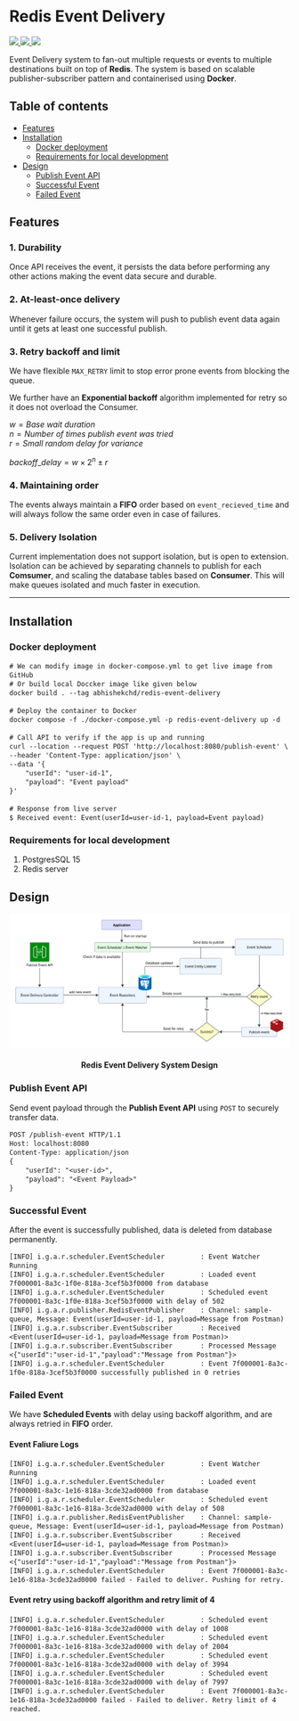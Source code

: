 # Redis Event Delivery

<p>
<a href="https://github.com/AbhishekChd/redis-event-delivery/blob/main/LICENSE">
  <img src="https://img.shields.io/github/license/AbhishekChd/redis-event-delivery">
</a>
<a href="https://github.com/AbhishekChd/redis-event-delivery/pkgs/container/redis-event-delivery">
  <img src="https://ghcr-badge.egpl.dev/abhishekchd/redis-event-delivery/tags?ignore=sha256*&label=image%20tag">
</a>
<img src="https://ghcr-badge.egpl.dev/abhishekchd/redis-event-delivery/size?tag=main">
</p>

Event Delivery system to fan-out multiple requests or events to multiple destinations built on top of **Redis**. The system is based on scalable publisher-subscriber pattern and containerised using **Docker**.

## Table of contents
- [Features](#features)
- [Installation](#installation)
    - [Docker deployment](#docker-deployment)
    - [Requirements for local development](#requirements-for-local-development)
- [Design](#design)
    - [Publish Event API](#publish-event-api)
    - [Successful Event](#successful-event)
    - [Failed Event](#failed-event)


## Features

### 1. Durability
Once API receives the event, it persists the data before performing any other actions making the event data secure and durable.

### 2. At-least-once delivery
Whenever failure occurs, the system will push to publish event data again until it gets at least one successful publish.

### 3. Retry backoff and limit
We have flexible `MAX_RETRY` limit to stop error prone events from blocking the queue.

We further have an **Exponential backoff** algorithm implemented for retry so it does not overload the Consumer.

$w = Base\ wait\ duration$ <br>
$n = Number\ of\ times\ publish\ event\ was\ tried$ <br>
$r = Small\ random\ delay\ for\ variance$

$backoff\_delay =  w \times 2^n \pm r$


### 4. Maintaining order
The events always maintain a **FIFO** order based on `event_recieved_time` and will always follow the same order even in case of failures.

### 5. Delivery Isolation
Current implementation does not support isolation, but is open to extension. Isolation can be achieved by separating channels to publish for each **Comsumer**, and scaling the database tables based on **Consumer**. This will make queues isolated and much faster in execution.

---

## Installation

### Docker deployment

```shell
# We can modify image in docker-compose.yml to get live image from GitHub
# Or build local Doccker image like given below
docker build . --tag abhishekchd/redis-event-delivery

# Deploy the container to Docker
docker compose -f ./docker-compose.yml -p redis-event-delivery up -d
 
# Call API to verify if the app is up and running
curl --location --request POST 'http://localhost:8080/publish-event' \
--header 'Content-Type: application/json' \
--data '{
    "userId": "user-id-1",
    "payload": "Event payload"
}'

# Response from live server
$ Received event: Event(userId=user-id-1, payload=Event payload)
```

### Requirements for local development
1. PostgresSQL 15
2. Redis server


## Design

<img src="assets/system_design.png" alt="Redis Event Delivery System Design"/>
<h4 align="center">Redis Event Delivery System Design</h4>

### Publish Event API

Send event payload through the **Publish Event API** using `POST` to securely transfer data.

```
POST /publish-event HTTP/1.1
Host: localhost:8080
Content-Type: application/json
{
    "userId": "<user-id>",
    "payload": "<Event Payload>"
}
``` 

### Successful Event

After the event is successfully published, data is deleted from database permanently.

```
[INFO] i.g.a.r.scheduler.EventScheduler         : Event Watcher Running
[INFO] i.g.a.r.scheduler.EventScheduler         : Loaded event 7f000001-8a3c-1f0e-818a-3cef5b3f0000 from database
[INFO] i.g.a.r.scheduler.EventScheduler         : Scheduled event 7f000001-8a3c-1f0e-818a-3cef5b3f0000 with delay of 502
[INFO] i.g.a.r.publisher.RedisEventPublisher    : Channel: sample-queue, Message: Event(userId=user-id-1, payload=Message from Postman)
[INFO] i.g.a.r.subscriber.EventSubscriber       : Received <Event(userId=user-id-1, payload=Message from Postman)>
[INFO] i.g.a.r.subscriber.EventSubscriber       : Processed Message <{"userId":"user-id-1","payload":"Message from Postman"}>
[INFO] i.g.a.r.scheduler.EventScheduler         : Event 7f000001-8a3c-1f0e-818a-3cef5b3f0000 successfully published in 0 retries
```

### Failed Event

We have **Scheduled Events** with delay using backoff algorithm, and are always retried in **FIFO** order.

#### Event Faliure Logs
```
[INFO] i.g.a.r.scheduler.EventScheduler         : Event Watcher Running
[INFO] i.g.a.r.scheduler.EventScheduler         : Loaded event 7f000001-8a3c-1e16-818a-3cde32ad0000 from database
[INFO] i.g.a.r.scheduler.EventScheduler         : Scheduled event 7f000001-8a3c-1e16-818a-3cde32ad0000 with delay of 508
[INFO] i.g.a.r.publisher.RedisEventPublisher    : Channel: sample-queue, Message: Event(userId=user-id-1, payload=Message from Postman)
[INFO] i.g.a.r.subscriber.EventSubscriber       : Received <Event(userId=user-id-1, payload=Message from Postman)>
[INFO] i.g.a.r.subscriber.EventSubscriber       : Processed Message <{"userId":"user-id-1","payload":"Message from Postman"}>
[INFO] i.g.a.r.scheduler.EventScheduler         : Event 7f000001-8a3c-1e16-818a-3cde32ad0000 failed - Failed to deliver. Pushing for retry.
```

#### Event retry using backoff algorithm and retry limit of 4
```
[INFO] i.g.a.r.scheduler.EventScheduler         : Scheduled event 7f000001-8a3c-1e16-818a-3cde32ad0000 with delay of 1008
[INFO] i.g.a.r.scheduler.EventScheduler         : Scheduled event 7f000001-8a3c-1e16-818a-3cde32ad0000 with delay of 2004
[INFO] i.g.a.r.scheduler.EventScheduler         : Scheduled event 7f000001-8a3c-1e16-818a-3cde32ad0000 with delay of 3994
[INFO] i.g.a.r.scheduler.EventScheduler         : Scheduled event 7f000001-8a3c-1e16-818a-3cde32ad0000 with delay of 7997
[INFO] i.g.a.r.scheduler.EventScheduler         : Event 7f000001-8a3c-1e16-818a-3cde32ad0000 failed - Failed to deliver. Retry limit of 4 reached.
```
